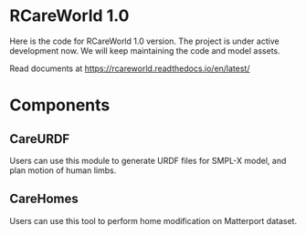 # RCareWorld 1.0
Here is the code for RCareWorld 1.0 version. The project is under active development now. We will keep maintaining the code and model assets.

Read documents at https://rcareworld.readthedocs.io/en/latest/
# Components
## CareURDF
Users can use this module to generate URDF files for SMPL-X model, and plan motion of human limbs.
## CareHomes
Users can use this tool to perform home modification on Matterport dataset.


